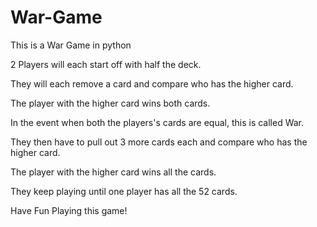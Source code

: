 # War-Game
This is a War Game in python

2 Players will each start off with half the deck.

They will each remove a card and compare who has the higher card. 

The player with the higher card wins both cards.

In the event when both the players's cards are equal, this is called War.

They then have to pull out 3 more cards each and compare who has the higher card.

The player with the higher card wins all the cards.

They keep playing until one player has all the 52 cards.

Have Fun Playing this game!
